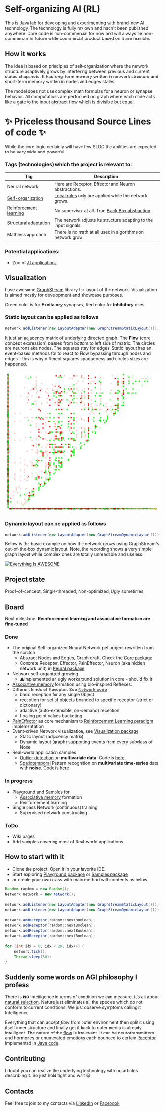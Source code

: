 # Self-organizing AI (RL)
This is Java lab for developing and experimenting with brand-new AI technology.
The technology is fully my own and hadn't been published anywhere.
Core code is non-commercial for now and will always be non-commercial in future while commercial product based on it are feasible.

## How it works

The idea is based on principles of self-organization where the network structure adaptively grows by interfering between previous and current states shapshots. It has long-term memory written in network structure and short-term memory written in nodes and edges states. 

The model does not use complex math formulas for a neuron or synapse behavior. All computations are performed on graph where each node acts like a gate to the input abstract flow which is divisible but equal.

# ✨ Priceless thousand Source Lines of code ✨

While the core logic certainly will have few SLOC the abilities are expected to be very wide and powerful.

### Tags (technologies) which the project is relevant to:

| Tag | Description |
| --- | --- |
| Neural network | Here are Receptor, Effector and Neuron abstractions. |
| [Self-organization](https://en.wikipedia.org/wiki/Self-organization) | [Local rules](https://en.wikipedia.org/wiki/Cellular_automaton) only are applied while the network grows. |
| [Reinforcement learning](https://en.wikipedia.org/wiki/Reinforcement_learning) | No supervisor at all. True [Black Box abstraction](https://en.wikipedia.org/wiki/Black_box). |
| Structural adaptation | The network adjusts its structure adapting to the input signals. |
| Mathless approach | There is no math at all used in algorithms on network grow. |

### Potential applications:

- Zoo of [AI applications](https://en.wikipedia.org/wiki/Applications_of_artificial_intelligence)

## Visualization

I use awesome [GraphStream](https://graphstream-project.org/) library for layout of the network.
Visualization is aimed mostly for development and showcase purposes. 

Green color is for **Excitatory** synapses, Red color for **Inhibitory** ones. 

### Static layout can be applied as follows

``` java 
network.addListener(new LayoutAdapter(new GraphStreamStaticLayout()));
```
It just an adjacency matrix of underlying directed graph. The **Flow** (core concept expression) passes from bottom to left side of matrix. 
The circles are neurons aka nodes. The squares stay for edges.
Static layout has an event-based methods for to react to Flow bypassing through nodes and edges - 
this is why different squares opaqueness and circles sizes are happened.

![Alt text](src/main/resources/git/scr1.jpg?raw=true "Static layout")

### Dynamic layout can be applied as follows

``` java 
network.addListener(new LayoutAdapter(new GraphStreamDynamicLayout()));
```

Below is the basic example on how the network grows using GraphStream's out-of-the-box dynamic layout. Note, the recording shows a very simple graph layout while complex ones are totally unreadable and useless. 

[![Everything Is AWESOME](https://yt-embed.herokuapp.com/embed?v=a9dRjU2J7Ag)](https://youtu.be/a9dRjU2J7Ag "Self-Organizing Neural Network")

## Project state
Proof-of-concept, Single-threaded, Non-optimized, Ugly sometimes


## Board
Next milestone: **Reinforcement learning and associative formation are fine-tuned**

### Done
- The original Self-organized Neural Network pet project rewritten from the scratch
  - Abstract Nodes and Edges, Graph draft. Check the [Core package](https://github.com/sturex/sonn/tree/master/src/main/java/core)
  - Concrete Receptor, Effector, PainEffector, Neuron (aka hidden network unit) in [Neural package](https://github.com/sturex/sonn/tree/master/src/main/java/neural)
- Network self-organized growing
  - ⚠️Implemented an ugly workaround solution in core - should fix it
- [Associative memory](https://en.wikipedia.org/wiki/Associative_memory_(psychology)) formation using bio-inspired Reflexes.
- Different kinds of Receptor. See [Network code](https://github.com/sturex/sonn/blob/master/src/main/java/neural/Network.java)
  - basic reception for any single Object
  - reception for set of objects bounded to specific receptor (strict or dictionary)
  - adaptive (auto-extensible, on-demand) reception
  - floating point values bucketing
- [PainEffector](https://github.com/sturex/sonn/blob/master/src/main/java/neural/PainEffector.java) as core mechanism to [Reinforcement Learning paradigm](https://en.wikipedia.org/wiki/Reinforcement_learning) implementation 
- Event-driven Network visualization, see [Visualization package](https://github.com/sturex/sonn/tree/master/src/main/java/vis)
  - Static layout (adjacency matrix)
  - Dynamic layout (graph) supporting events from every subclass of Node 
- Real-world application samples
  - [Outlier detection](https://en.wikipedia.org/wiki/Anomaly_detection) on **multivariate data**. Code is [here](https://github.com/sturex/sonn/blob/master/src/main/java/samples/OutlierDetectionSample.java).
  - [Spatiotemporal](https://en.wikipedia.org/wiki/Spatiotemporal_pattern) Pattern recognition on **multivariate time-series** data with **noise**. Code is [here](https://github.com/sturex/sonn/blob/master/src/main/java/samples/PatternRecognitionSample.java)

### In progress

- Playground and Samples for
  - [Associative memory](https://en.wikipedia.org/wiki/Associative_memory_(psychology)) formation
  - Reinforcement learning
- Single pass Network (continuous) training
  - Supervised network constructing

### ToDo
- Wiki pages
- Add samples covering most of Real-world applications

## How to start with it

- Clone the project. Open it in your favorite IDE.
- Start exploring [Playground package](https://github.com/sturex/sonn/tree/master/src/main/java/playground) or [Samples package](https://github.com/sturex/sonn/tree/master/src/main/java/samples)
- or create your own class with main method with contents as below



``` java
Random random = new Random();
Network network = new Network();

network.addListener(new LayoutAdapter(new GraphStreamStaticLayout()));
network.addListener(new LayoutAdapter(new GraphStreamDynamicLayout()));

network.addReceptor(random::nextBoolean);
network.addReceptor(random::nextBoolean);
network.addReceptor(random::nextBoolean);
network.addReceptor(random::nextBoolean);

for (int idx = 0; idx < 20; idx++) {
    network.tick();
    Thread.sleep(50);
}
```

## Suddenly some words on AGI philosophy I profess
There is **_NO_** Intelligence in terms of condition we can measure. It's all about [natural selection](https://en.wikipedia.org/wiki/Natural_selection). 
Nature just eliminates all the species which do not conform to current conditions. We just observe symptoms calling it Intelligence.  

Everything that can accept _flow_ from outer environment then split it using itself inner structure and finally get it back to outer media is already intelligent. 
The nature of the [flow](https://github.com/sturex/sonn/blob/master/src/main/java/core/Flow.java) is irrelevant. 
It can be neurotransmitters and hormones or enumerated emotions each bounded to certain [Receptor](https://en.wikipedia.org/wiki/Sensory_neuron#Types_and_function) implemented in [Java code](https://github.com/sturex/sonn/blob/master/src/main/java/neural/Receptor.java).

## Contributing

I doubt you can realize the underlying technology with no articles describing it.
So just hold tight and wait 😀

## Contacts

Feel free to join to my contacts via [LinkedIn](https://www.linkedin.com/in/sturex/) or [Facebook](https://www.facebook.com/fbsturex)